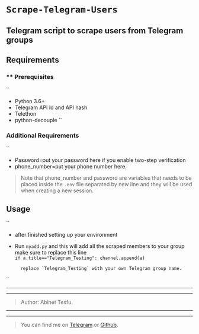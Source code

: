# ```Scrape-Telegram-Users```

## Telegram script to scrape users from Telegram groups

## Requirements
### ** Prerequisites

``
* Python 3.6+
* Telegram API Id and API hash
* Telethon
* python-decouple
``
### Additional Requirements
``
- Password=put your password here if you enable two-step verification
- phone_number=put your phone number here.

> Note that phone_number and password are variables that needs to be placed inside the `.env` file separated by new line and they will be used when creating a new session.
 

## Usage

``
* after finished setting up your environment 

- Run `myadd.py` and this will add all the scraped members to your group make sure to replace this line  
       `if a.title=="Telegram_Testing":
            channel.append(a)`

        replace `Telegram_Testing` with your own Telegram group name.   

``

> 
-----------------------------------------
-----------------------------------------
> Author: Abinet Tesfu.

-----------------------------------------
-----------------------------------------

> You can find me on [Telegram](https://t.me/Abinet_tes) or [Github](github.com/Abinet508).